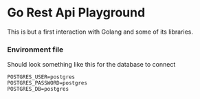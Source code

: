 # Go Rest Api Playground
This is but a first interaction with Golang and some of its libraries.

### Environment file
Should look something like this for the database to connect
```
POSTGRES_USER=postgres
POSTGRES_PASSWORD=postgres
POSTGRES_DB=postgres
```
